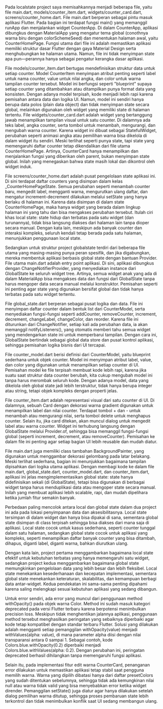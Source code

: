 Pada localstate project saya memisahkannya menjadi beberapa file, yaitu file main.dart, models/counter_item.dart, widgets/counter_card.dart, screens/counter_home.dart. File main.dart berperan sebagai pintu masuk aplikasi Flutter. Pada bagian ini terdapat fungsi main() yang memanggil runApp dan menjalankan widget CounterApp. Di dalam CounterApp, aplikasi dibungkus dengan MaterialApp yang mengatur tema global (conothnya warna biru dengan colorSchemeSeed) dan menentukan halaman awal, yaitu CounterHomePage. Fungsi utama dari file ini adalah memastikan aplikasi memiliki struktur dasar Flutter dengan gaya Material Design serta menghubungkan ke halaman utama. Namun, file ini tidak menyimpan state apa pun—perannya hanya sebagai pengatur kerangka dasar aplikasi.

File models/counter_item.dart bertugas mendefinisikan struktur data untuk setiap counter. Model CounterItem menyimpan atribut penting seperti label untuk nama counter, value untuk nilai angka, dan color untuk warna tampilan counter tersebut. Model ini berfungsi seperti "blueprint" supaya setiap counter yang ditambahkan atau ditampilkan punya format data yang konsisten. Dengan adanya model terpisah, kode menjadi lebih rapi karena pemisahan antara data dan logika UI. Namun, model ini sendiri hanya berupa data polos (plain data object) dan tidak menyimpan state secara global, melainkan digunakan oleh widget yang memiliki state di halaman tertentu.
File widgets/counter_card.dart adalah widget yang bertanggung jawab menampilkan tampilan visual untuk satu counter. Di dalamnya ada teks label, angka counter, serta tombol untuk menambah, mengurangi, dan mengubah warna counter. Karena widget ini dibuat sebagai StatefulWidget, perubahan seperti animasi angka atau pemilihan warna bisa dikelola di dalam widget itu sendiri. Meski terlihat seperti punya state, tapi state yang memengaruhi daftar counter tetap dikendalikan dari file utama CounterHomePage. Artinya, CounterCard hanya menampilkan dan menjalankan fungsi yang diberikan oleh parent, bukan menyimpan state global. Inilah yang menegaskan bahwa state masih lokal dan dikontrol oleh widget induk.

File screens/counter_home.dart adalah pusat pengelolaan state aplikasi ini. Di sini terdapat daftar counters yang disimpan dalam kelas _CounterHomePageState. Semua perubahan seperti menambah counter baru, mengedit label, mengganti warna, mengurutkan ulang daftar, dan mengatur increment-decrement dilakukan melalui setState yang hanya berlaku di halaman ini. Karena data disimpan di dalam state CounterHomePage, maka hanya widget yang berada dalam lingkup halaman ini yang tahu dan bisa mengakses perubahan tersebut. Itulah ciri khas local state: state hidup dan terbatas pada satu widget (dan turunannya), tidak bisa langsung diakses dari halaman lain tanpa dioper secara manual. Dengan kata lain, meskipun ada banyak counter dan interaksi kompleks, seluruh kendali tetap berada pada satu halaman, menunjukkan penggunaan local state.

Sedangkan untuk struktur project globalstate terdiri dari beberapa file utama yang masing-masing punya peran spesifik, dan jika digabungkan, mereka membentuk aplikasi berbasis global state dengan bantuan Provider. File utama main.dart adalah entry point aplikasi. Di sini, aplikasi dibungkus dengan ChangeNotifierProvider, yang menyediakan instance dari GlobalState ke seluruh widget tree. Artinya, semua widget anak yang ada di dalam MaterialApp bisa mengakses data dan fungsi dari GlobalState tanpa harus mengoper data secara manual melalui konstruktor. Pemisahan seperti ini penting agar state yang digunakan bersifat global dan tidak hanya terbatas pada satu widget tertentu.

File global_state.dart berperan sebagai pusat logika dan data. File ini menyimpan daftar counter dalam bentuk list dari CounterModel, serta menyediakan fungsi-fungsi seperti addCounter, removeCounter, increment, decrement, changeLabel, changeColor, dan reorder. Karena file ini diturunkan dari ChangeNotifier, setiap kali ada perubahan data, ia akan memanggil notifyListeners(), yang otomatis memberi tahu semua widget yang mendengarkan state ini untuk memperbarui tampilan. Dengan cara ini, GlobalState bertindak sebagai global data store dan pusat kontrol aplikasi, sehingga pemisahan logika bisnis dari UI tercapai.

File counter_model.dart berisi definisi dari CounterModel, yaitu blueprint sederhana untuk objek counter. Model ini menyimpan atribut label, value, dan color yang digunakan untuk menampilkan setiap counter di UI. Pemisahan model ke file terpisah membuat kode lebih rapi, karena jika suatu saat struktur data counter berubah, kita cukup mengubah model ini tanpa harus merombak seluruh kode. Dengan adanya model, data yang dikelola oleh global state jadi lebih terstruktur, tidak hanya berupa integer atau string, tetapi objek kompleks dengan properti jelas.

File counter_item.dart adalah representasi visual dari satu counter di UI. Di dalamnya, sebuah Card dengan dekorasi warna gradient digunakan untuk menampilkan label dan nilai counter. Terdapat tombol + dan - untuk menambah atau mengurangi nilai, serta tombol delete untuk menghapus counter. Selain itu, jika card ditekan, akan muncul dialog untuk mengedit label atau warna counter. Widget ini terhubung langsung dengan GlobalState melalui Provider.of<GlobalState>, sehingga bisa memanggil fungsi-fungsi global (seperti increment, decrement, atau removeCounter). Pemisahan ke dalam file ini penting agar setiap bagian UI lebih reusable dan mudah diatur.

File main.dart juga memiliki class tambahan BackgroundPainter, yang digunakan untuk menggambar dekorasi gelombang pada latar belakang. Meski terlihat sederhana, bagian ini menunjukkan bagaimana tampilan dipisahkan dari logika utama aplikasi. Dengan membagi kode ke dalam file main.dart, global_state.dart, counter_model.dart, dan counter_item.dart, aplikasi ini jelas mengimplementasikan global state: state hanya didefinisikan sekali (di GlobalState), tetapi bisa digunakan di berbagai widget tanpa harus menduplikasi data atau mengoper state secara manual. Inilah yang membuat aplikasi lebih scalable, rapi, dan mudah dipelihara ketika jumlah fitur semakin banyak.

Perbedaan paling mencolok antara local dan global state dalam dua project ini ada pada lokasi penyimpanan data dan aksesibilitasnya. Local state tersimpan di dalam widget dan hanya bisa dipakai di sana, sementara global state disimpan di class terpisah sehingga bisa diakses dari mana saja di aplikasi. Local state cocok untuk kasus sederhana, seperti counter tunggal dalam satu halaman, sedangkan global state cocok untuk aplikasi yang kompleks, seperti menampilkan daftar banyak counter yang bisa ditambah, dihapus, diganti label, diganti warna, bahkan diurutkan ulang.

Dengan kata lain, project pertama menggambarkan bagaimana local state efektif untuk kebutuhan terbatas yang hanya memengaruhi satu widget, sedangkan project kedua menggambarkan bagaimana global state memungkinkan pengelolaan data yang lebih besar dan lebih fleksibel. Local state menekankan kesederhanaan dan kecepatan implementasi, sementara global state menekankan keteraturan, skalabilitas, dan kemampuan berbagi data antar-widget. Kedua pendekatan ini sama-sama penting dipahami karena saling melengkapi sesuai kebutuhan aplikasi yang sedang dibangun.

Untuk error sendiri, ada error yang muncul dari penggunaan method withOpacity() pada objek warna Color. Method ini sudah masuk kategori deprecated pada versi Flutter terbaru karena berpotensi menimbulkan precision loss. Meskipun tidak menghentikan jalannya aplikasi, penggunaan method tersebut menghasilkan peringatan yang sebaiknya diperbaiki agar kode tetap kompatibel dengan standar terbaru Flutter. Solusi yang dilakukan adalah mengganti setiap pemanggilan withOpacity(value) menjadi withValues(alpha: value), di mana parameter alpha diisi dengan nilai transparansi antara 0 sampai 1. Sebagai contoh, kode Colors.blue.withOpacity(0.2) diperbaiki menjadi Colors.blue.withValues(alpha: 0.2). Dengan perubahan ini, peringatan deprecated berhasil dihilangkan tanpa memengaruhi fungsi aplikasi.

Selain itu, pada implementasi fitur edit warna CounterCard, penanganan error dilakukan untuk memastikan aplikasi tetap stabil saat pengguna memilih warna. Warna yang dipilih dibatasi hanya dari daftar presetColors yang sudah ditentukan sebelumnya, sehingga tidak ada kemungkinan nilai null atau warna tidak valid yang bisa menyebabkan error ketika widget dirender. Pemanggilan setState() juga diatur agar hanya dilakukan setelah dialog pemilihan warna ditutup, sehingga proses pembaruan state lebih terkontrol dan tidak menimbulkan konflik saat UI sedang membangun ulang.
